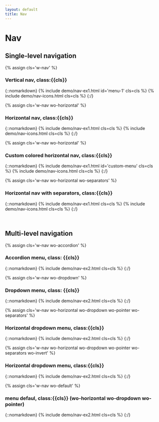 ```yaml
---
layout: default
title: Nav
---
```


# Nav

## Single-level navigation

{% assign cls='w-nav' %}
### Vertical nav, class:{{cls}}
{::nomarkdown}
{% include demo/nav-ex1.html id='menu-1' cls=cls %}
{% include demo/nav-icons.html cls=cls %}
{:/}


{% assign cls='w-nav wo-horizontal' %}
### Horizontal nav, class:{{cls}}
{::nomarkdown}
{% include demo/nav-ex1.html cls=cls %}
{% include demo/nav-icons.html cls=cls %}
{:/}

{% assign cls='w-nav wo-horizontal' %}
### Custom colored horizontal nav, class:{{cls}}
{::nomarkdown}
{% include demo/nav-ex1.html id='custom-menu' cls=cls %}
{% include demo/nav-icons.html cls=cls %}
{:/}

{% assign cls='w-nav wo-horizontal wo-separators' %}
### Horizontal nav with separators, class:{{cls}}
{::nomarkdown}
{% include demo/nav-ex1.html cls=cls %}
{% include demo/nav-icons.html cls=cls %}
{:/}


<br>

## Multi-level navigation

{% assign cls='w-nav wo-accordion' %}
### Accordion menu, class: {{cls}}
{::nomarkdown}
{% include demo/nav-ex2.html cls=cls %}
{:/}

{% assign cls='w-nav wo-dropdown' %}
### Dropdown menu, class: {{cls}}
{::nomarkdown}
{% include demo/nav-ex2.html cls=cls %}
{:/}

{% assign cls='w-nav wo-horizontal wo-dropdown wo-pointer wo-separators' %}
### Horizontal dropdown menu, class:{{cls}}
{::nomarkdown}
{% include demo/nav-ex2.html cls=cls %}
{:/}

{% assign cls='w-nav wo-horizontal wo-dropdown wo-pointer wo-separators wo-invert' %}
### Horizontal dropdown menu, class:{{cls}}
{::nomarkdown}
{% include demo/nav-ex2.html cls=cls %}
{:/}

{% assign cls='w-nav wo-default' %}
### menu defaul, class:{{cls}} (wo-horizontal wo-dropdown wo-pointer)
{::nomarkdown}
{% include demo/nav-ex2.html cls=cls %}
{:/}

